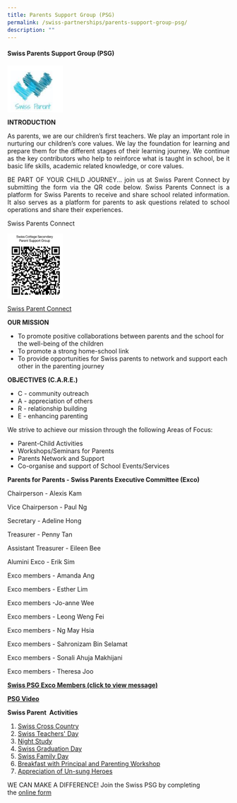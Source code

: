```yaml
---
title: Parents Support Group (PSG)
permalink: /swiss-partnerships/parents-support-group-psg/
description: ""
---
```

#### **Swiss Parents Support Group (PSG)**

<img src="/images/Swiss%20Partnerships/PSG-Crest.png" style="width:25%;float:left"><br clear="left">

**INTRODUCTION**

<p style="text-align: justify;">As parents, we are our children’s first teachers. We play an important role in nurturing our children’s core values. We lay the foundation for learning and prepare them for the different stages of their learning journey. We continue as the key contributors who help to reinforce what is taught in school, be it basic life skills, academic related knowledge, or core values.</p>

<p style="text-align: justify;">BE PART OF YOUR CHILD JOURNEY... join us at Swiss Parent Connect by submitting the form via the QR code below. Swiss Parents Connect is a platform for Swiss Parents to receive and share school related information. It also serves as a platform for parents to ask questions related to school operations and share their experiences.</p>

<p style="text-align: justify;">Swiss Parents Connect </p>


<img src="/images/Swiss%20Partnerships/PSG-QR-Code.jpg" style="width:25%;float:left"><br clear="left">

[Swiss Parent Connect](https://docs.google.com/forms/d/1fJXM49TpJbvKbAnVvCGxnefPSgQWP1yn7tXRYrums3g/viewform?edit_requested=true)


**OUR MISSION**

*   To promote positive collaborations between parents and the school for the well-being of the children
*   To promote a strong home-school link
*   To provide opportunities for Swiss parents to network and support each other in the parenting journey

**OBJECTIVES (C.A.R.E.)**

* C - community outreach
* A - appreciation of others
* R - relationship building
* E - enhancing parenting

We strive to achieve our mission through the following Areas of Focus:

*   Parent-Child Activities
*   Workshops/Seminars for Parents
*   Parents Network and Support
*   Co-organise and support of School Events/Services

**Parents for Parents - Swiss Parents Executive Committee (Exco)**
 

Chairperson - Alexis Kam

Vice Chairperson - Paul Ng        

Secretary    -   Adeline Hong 

Treasurer - Penny Tan

Assistant Treasurer - Eileen Bee

Alumini Exco - Erik Sim

Exco members -  Amanda Ang
												 
Exco members - Esther Lim
												 
Exco members -Jo-anne Wee
												 
Exco members - Leong Weng Fei
												 
Exco members - Ng May Hsia
												 
Exco members - Sahronizam Bin Selamat
												 
Exco members - Sonali Ahuja Makhijani
												 
Exco members - Theresa Joo		


**[Swiss PSG Exco Members (click to view message)](https://swisscottagesec.moe.edu.sg/wp-content/uploads/2022/12/PSG-Orgn-Chart-2023-final-1.pdf)** 
 

[**PSG Video**](https://onedrive.live.com/?authkey=%21AGzVsrwoJb4N1Cw&cid=CCC66450AF79773E&id=CCC66450AF79773E%214955&parId=root&o=OneUp)


**Swiss Parent  Activities**

1.  [Swiss Cross Country](https://swisscottagesec.moe.edu.sg/wp-content/uploads/2019/12/04_Parents-Support-Group-Website_Swiss-Parent-Activities_Swiss-Cross-Country.pdf)
2.  [Swiss Teachers' Day](https://swisscottagesec.moe.edu.sg/wp-content/uploads/2021/11/Teachers-Day-2021-resent.pdf)
3.  [Night Study](https://swisscottagesec.moe.edu.sg/wp-content/uploads/2019/12/04_Parents-Support-Group-Website_Swiss-Parent-Activities_Night-Study.pdf)
4.  [Swiss Graduation Day](https://swisscottagesec.moe.edu.sg/wp-content/uploads/2021/11/Graduation-Day-2021-1.pdf) 
5.  [Swiss Family Day](https://swisscottagesec.moe.edu.sg/wp-content/uploads/2019/12/04_Parents-Support-Group-Website_Swiss-Parent-Activities_Family-Day.pdf)
6.  [Breakfast with Principal and Parenting Workshop](https://swisscottagesec.moe.edu.sg/wp-content/uploads/2019/12/04_Parents-Support-Group-Website_Swiss-Parent-Activities_BwP_Parent-workshop.pdf)
7.  [Appreciation of Un-sung Heroes](https://swisscottagesec.moe.edu.sg/wp-content/uploads/2021/11/Heroes-of-Swiss-2021.pdf)

WE CAN MAKE A DIFFERENCE! Join the Swiss PSG by completing the [online form](https://docs.google.com/forms/d/1fJXM49TpJbvKbAnVvCGxnefPSgQWP1yn7tXRYrums3g/viewform?edit_requested=true)
